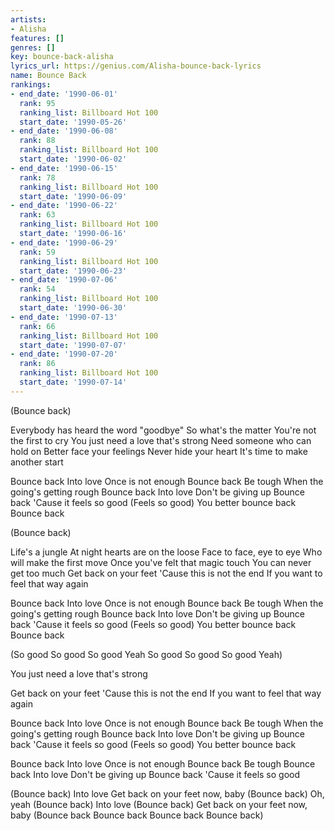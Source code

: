 ```yaml
---
artists:
- Alisha
features: []
genres: []
key: bounce-back-alisha
lyrics_url: https://genius.com/Alisha-bounce-back-lyrics
name: Bounce Back
rankings:
- end_date: '1990-06-01'
  rank: 95
  ranking_list: Billboard Hot 100
  start_date: '1990-05-26'
- end_date: '1990-06-08'
  rank: 88
  ranking_list: Billboard Hot 100
  start_date: '1990-06-02'
- end_date: '1990-06-15'
  rank: 78
  ranking_list: Billboard Hot 100
  start_date: '1990-06-09'
- end_date: '1990-06-22'
  rank: 63
  ranking_list: Billboard Hot 100
  start_date: '1990-06-16'
- end_date: '1990-06-29'
  rank: 59
  ranking_list: Billboard Hot 100
  start_date: '1990-06-23'
- end_date: '1990-07-06'
  rank: 54
  ranking_list: Billboard Hot 100
  start_date: '1990-06-30'
- end_date: '1990-07-13'
  rank: 66
  ranking_list: Billboard Hot 100
  start_date: '1990-07-07'
- end_date: '1990-07-20'
  rank: 86
  ranking_list: Billboard Hot 100
  start_date: '1990-07-14'
---
```

(Bounce back)

Everybody has heard the word "goodbye"
So what's the matter
You're not the first to cry
You just need a love that's strong
Need someone who can hold on
Better face your feelings
Never hide your heart
It's time to make another start

Bounce back
Into love
Once is not enough
Bounce back
Be tough
When the going's getting rough
Bounce back
Into love
Don't be giving up
Bounce back
'Cause it feels so good
(Feels so good)
You better bounce back
Bounce back

(Bounce back)

Life's a jungle
At night hearts are on the loose
Face to face, eye to eye
Who will make the first move
Once you've felt that magic touch
You can never get too much
Get back on your feet
'Cause this is not the end
If you want to feel that way again

Bounce back
Into love
Once is not enough
Bounce back
Be tough
When the going's getting rough
Bounce back
Into love
Don't be giving up
Bounce back
'Cause it feels so good
(Feels so good)
You better bounce back
Bounce back

(So good
So good
So good
Yeah
So good
So good
So good
Yeah)

You just need a love that's strong

Get back on your feet
'Cause this is not the end
If you want to feel that way again

Bounce back
Into love
Once is not enough
Bounce back
Be tough
When the going's getting rough
Bounce back
Into love
Don't be giving up
Bounce back
'Cause it feels so good
(Feels so good)
You better bounce back

Bounce back
Into love
Once is not enough
Bounce back
Be tough
Bounce back
Into love
Don't be giving up
Bounce back
'Cause it feels so good

(Bounce back)
Into love
Get back on your feet now, baby
(Bounce back)
Oh, yeah
(Bounce back)
Into love
(Bounce back)
Get back on your feet now, baby
(Bounce back
Bounce back
Bounce back
Bounce back)
